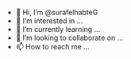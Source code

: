 - 👋 Hi, I’m @surafelhabteG
- 👀 I’m interested in ...
- 🌱 I’m currently learning ...
- 💞️ I’m looking to collaborate on ...
- 📫 How to reach me ...

<!---
surafelhabteG/surafelhabteG is a ✨ special ✨ repository because its `README.md` (this file) appears on your GitHub profile.
You can click the Preview link to take a look at your changes.
--->
